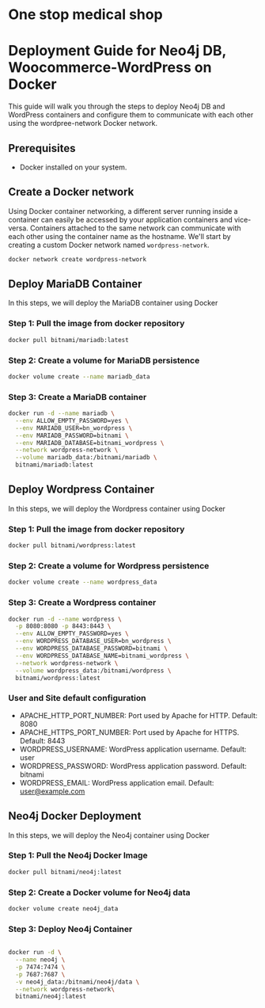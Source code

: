 # One stop medical shop
# Deployment Guide for Neo4j DB, Woocommerce-WordPress on Docker

This guide will walk you through the steps to deploy Neo4j DB and WordPress containers and configure them to communicate with each other using the wordpree-network Docker network.

## Prerequisites
- Docker installed on your system.

## Create a Docker network
Using Docker container networking, a different server running inside a container can easily be accessed by your application containers and vice-versa.
Containers attached to the same network can communicate with each other using the container name as the hostname.
We'll start by creating a custom Docker network named `wordpress-network`.

```bash
docker network create wordpress-network
```
## Deploy MariaDB Container
In this steps, we will deploy the MariaDB container using Docker

### Step 1: Pull the image from docker repository
```bash
docker pull bitnami/mariadb:latest
```
### Step 2: Create a volume for MariaDB persistence 
```bash
docker volume create --name mariadb_data
```
### Step 3: Create a MariaDB container
```bash
docker run -d --name mariadb \
  --env ALLOW_EMPTY_PASSWORD=yes \
  --env MARIADB_USER=bn_wordpress \
  --env MARIADB_PASSWORD=bitnami \
  --env MARIADB_DATABASE=bitnami_wordpress \
  --network wordpress-network \
  --volume mariadb_data:/bitnami/mariadb \
  bitnami/mariadb:latest
```
## Deploy Wordpress Container
In this steps, we will deploy the Wordpress container using Docker

### Step 1: Pull the image from docker repository
```bash
docker pull bitnami/wordpress:latest
```
### Step 2: Create a volume for Wordpress persistence 
```bash
docker volume create --name wordpress_data
```
### Step 3: Create a Wordpress container
```bash
docker run -d --name wordpress \
  -p 8080:8080 -p 8443:8443 \
  --env ALLOW_EMPTY_PASSWORD=yes \
  --env WORDPRESS_DATABASE_USER=bn_wordpress \
  --env WORDPRESS_DATABASE_PASSWORD=bitnami \
  --env WORDPRESS_DATABASE_NAME=bitnami_wordpress \
  --network wordpress-network \
  --volume wordpress_data:/bitnami/wordpress \
  bitnami/wordpress:latest
```

### User and Site default configuration
- APACHE_HTTP_PORT_NUMBER: Port used by Apache for HTTP. Default: 8080
- APACHE_HTTPS_PORT_NUMBER: Port used by Apache for HTTPS. Default: 8443
- WORDPRESS_USERNAME: WordPress application username. Default: user
- WORDPRESS_PASSWORD: WordPress application password. Default: bitnami
- WORDPRESS_EMAIL: WordPress application email. Default: user@example.com
  
## Neo4j Docker Deployment
In this steps, we will deploy the Neo4j container using Docker
### Step 1: Pull the  Neo4j Docker Image
```bash
docker pull bitnami/neo4j:latest
```

### Step 2: Create a Docker volume for Neo4j data
```bash
docker volume create neo4j_data
```

### Step 3: Deploy Neo4j Container
```bash

docker run -d \
  --name neo4j \
  -p 7474:7474 \
  -p 7687:7687 \
  -v neo4j_data:/bitnami/neo4j/data \
  --network wordpress-network\
  bitnami/neo4j:latest
```